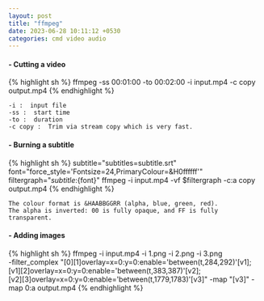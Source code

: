 ```yaml
---
layout: post
title: "ffmpeg"
date: 2023-06-28 10:11:12 +0530
categories: cmd video audio
---
```


#### - Cutting a video

{% highlight sh %}
ffmpeg -ss 00:01:00 -to 00:02:00 -i input.mp4 -c copy output.mp4
{% endhighlight %}

```
-i :  input file
-ss :  start time
-to :  duration
-c copy :  Trim via stream copy which is very fast.
```

#### - Burning a subtitle

{% highlight sh %}
subtitle="subtitles=subtitle.srt"
font="force_style='Fontsize=24,PrimaryColour=&H0ffffff'"
filtergraph="${subtitle}:${font}"
ffmpeg -i input.mp4 -vf $filtergraph -c:a copy output.mp4
{% endhighlight %}

```
The colour format is &HAABBGGRR (alpha, blue, green, red).
The alpha is inverted: 00 is fully opaque, and FF is fully transparent.
```
#### - Adding images
{% highlight sh %}
ffmpeg -i input.mp4 -i 1.png -i 2.png -i 3.png \
  -filter_complex "[0][1]overlay=x=0:y=0:enable='between(t,284,292)'[v1]; \
  [v1][2]overlay=x=0:y=0:enable='between(t,383,387)'[v2]; \
  [v2][3]overlay=x=0:y=0:enable='between(t,1779,1783)'[v3]" -map "[v3]" -map 0:a  output.mp4
  {% endhighlight %}
